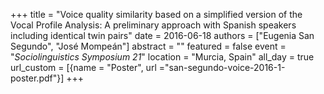 +++
title = "Voice quality similarity based on a simplified version of the Vocal Profile Analysis: A preliminary approach with Spanish speakers including identical twin pairs"
date = 2016-06-18
authors = ["Eugenia San Segundo", "Jos&#233; Mompe&#225;n"]
abstract = ""
featured = false
event = "*Sociolinguistics Symposium 21*" 
location = "Murcia, Spain"
all_day = true
url_custom = [{name = "Poster", url ="san-segundo-voice-2016-1-poster.pdf"}]
+++


